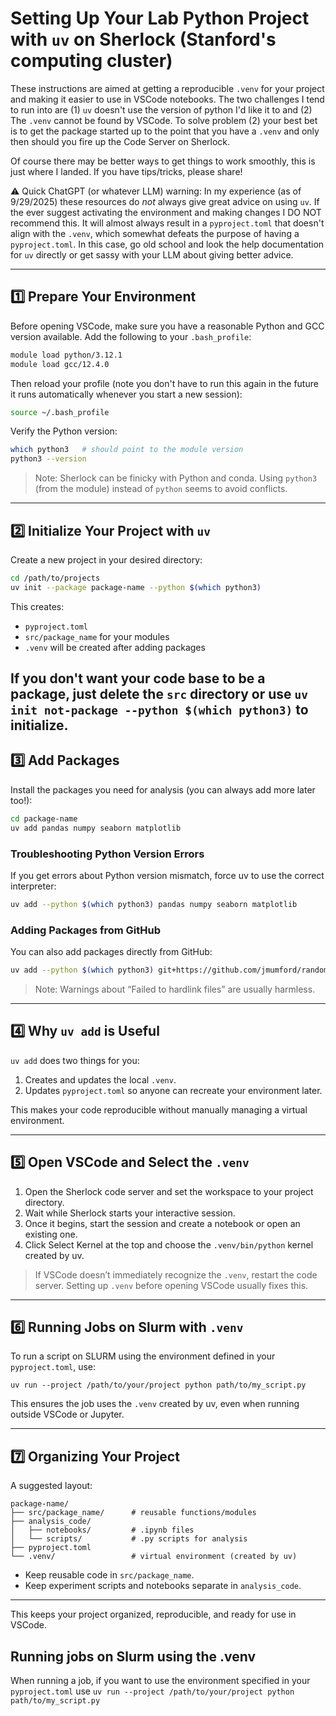 # Setting Up Your Lab Python Project with `uv` on Sherlock (Stanford's computing cluster)

These instructions are aimed at getting a reproducible `.venv` for your project and making it easier to use in VSCode notebooks.  The two challenges I tend to run into are (1) `uv` doesn't use the version of python I'd like it to and (2) The `.venv` cannot be found by VSCode.  To solve problem (2) your best bet is to get the package started up to the point that you have a `.venv` and only then should you fire up the Code Server on Sherlock.

Of course there may be better ways to get things to work smoothly, this is just where I landed.  If you have tips/tricks, please share!

⚠️ Quick ChatGPT (or whatever LLM) warning:  In my experience (as of 9/29/2025) these resources do *not* always give great advice on using `uv`.  If the ever suggest activating the environment and making changes I DO NOT recommend this.  It will almost always result in a `pyproject.toml` that doesn't align with the `.venv`, which somewhat defeats the purpose of having a `pyproject.toml`.  In this case, go old school and look the help documentation for `uv` directly or get sassy with your LLM about giving better advice. 

---

## 1️⃣ Prepare Your Environment

Before opening VSCode, make sure you have a reasonable Python and GCC version available. Add the following to your `.bash_profile`:

```bash
module load python/3.12.1
module load gcc/12.4.0
```

Then reload your profile (note you don't have to run this again in the future it runs automatically whenever you start a new session):

```bash
source ~/.bash_profile
```

Verify the Python version:

```bash
which python3   # should point to the module version
python3 --version
```

> Note: Sherlock can be finicky with Python and conda. Using `python3` (from the module) instead of `python` seems to avoid conflicts.  

---

## 2️⃣ Initialize Your Project with `uv`

Create a new project in your desired directory:

```bash
cd /path/to/projects
uv init --package package-name --python $(which python3)
```

This creates:

- `pyproject.toml`  
- `src/package_name` for your modules  
- `.venv` will be created after adding packages  

If you don't want your code base to be a package, just delete the `src` directory or use `uv init not-package --python $(which python3)`
to initialize.
---

## 3️⃣ Add Packages

Install the packages you need for analysis (you can always add more later too!):

```bash
cd package-name
uv add pandas numpy seaborn matplotlib
```

### Troubleshooting Python Version Errors

If you get errors about Python version mismatch, force uv to use the correct interpreter:

```bash
uv add --python $(which python3) pandas numpy seaborn matplotlib
```

### Adding Packages from GitHub

You can also add packages directly from GitHub:

```bash
uv add --python $(which python3) git+https://github.com/jmumford/randomise-prep.git@main
```

> Note: Warnings about “Failed to hardlink files” are usually harmless.

---

## 4️⃣ Why `uv add` is Useful

`uv add` does two things for you:

1. Creates and updates the local `.venv`.  
2. Updates `pyproject.toml` so anyone can recreate your environment later.  

This makes your code reproducible without manually managing a virtual environment.  

---

## 5️⃣ Open VSCode and Select the `.venv`

1. Open the Sherlock code server and set the workspace to your project directory.  
2. Wait while Sherlock starts your interactive session.  
3. Once it begins, start the session and create a notebook or open an existing one.  
4. Click Select Kernel at the top and choose the `.venv/bin/python` kernel created by uv.  

> If VSCode doesn’t immediately recognize the `.venv`, restart the code server. Setting up `.venv` before opening VSCode usually fixes this.  

---

## 6️⃣ Running Jobs on Slurm with `.venv`

To run a script on SLURM using the environment defined in your `pyproject.toml`, use:

`uv run --project /path/to/your/project python path/to/my_script.py`

This ensures the job uses the `.venv` created by uv, even when running outside VSCode or Jupyter.  

---

## 7️⃣ Organizing Your Project

A suggested layout:

```
package-name/
├── src/package_name/      # reusable functions/modules
├── analysis_code/
│   ├── notebooks/         # .ipynb files
│   └── scripts/           # .py scripts for analysis
├── pyproject.toml
└── .venv/                 # virtual environment (created by uv)
```

- Keep reusable code in `src/package_name`.  
- Keep experiment scripts and notebooks separate in `analysis_code`.  

---

This keeps your project organized, reproducible, and ready for use in VSCode.  

## Running jobs on Slurm using the .venv

When running a job, if you want to use the environment specified in your `pyproject.toml` use
`uv run --project /path/to/your/project python path/to/my_script.py`